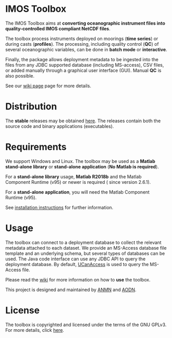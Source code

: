 # IMOS Toolbox

The IMOS Toolbox aims at **converting oceanographic instrument files into quality-controlled IMOS compliant NetCDF files**. 

The toolbox process instruments deployed on moorings (**time series**) or during casts (**profiles**). The processing, including quality control (**QC**) of several oceanographic variables, can be done in **batch mode** or **interactive**.

Finally, the package allows deployment metadata to be ingested into the files from any JDBC supported database (including MS-access), CSV files, or added manually through a graphical user interface (GUI). Manual **QC** is also possible.

See our [wiki page](https://github.com/aodn/imos-toolbox/wiki) page for more details.

# Distribution

The **stable** releases may be obtained [here](https://github.com/aodn/imos-toolbox/releases). The releases contain both the source code and binary applications (executables).


# Requirements

We support Windows and Linux. The toolbox may be used as a **Matlab stand-alone library** or **stand-alone application** (**No Matlab is required**).

For a **stand-alone library** usage, **Matlab R2018b** and the Matlab Component Runtime (v95) or newer is required ( since version 2.6.1).

For a **stand-alone application**, you will need the Matlab Component Runtime (v95).

See [installation instructions](https://github.com/aodn/imos-toolbox/wiki/ToolboxInstallation) for further information.

# Usage

The toolbox can connect to a deployment database to collect the relevant metadata attached to each dataset. We provide an MS-Access database file template and an underlying schema, but several types of databases can be used. The Java code interface can use any JDBC API to query the deployment database. By default, [UCanAccess](http://ucanaccess.sourceforge.net/site.html) is used to query the MS-Access file.

Please read the [wiki](https://github.com/aodn/imos-toolbox/wiki) for more information on how to **use** the toolbox. 

This project is designed and maintained by [ANMN](http://imos.org.au/facilities/nationalmooringnetwork/) and [AODN](http://imos.org.au/facilities/aodn/).

# License

The toolbox is copyrighted and licensed under the terms of the GNU GPLv3. For more details, click [here](https://raw.githubusercontent.com/aodn/imos-toolbox/master/license.txt).
